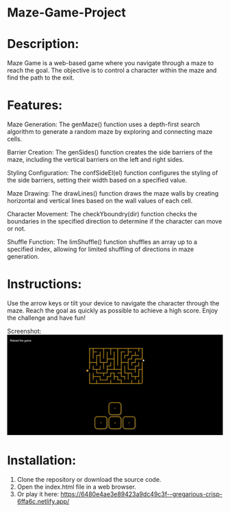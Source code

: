# Maze-Game-Project

# Description:
Maze Game is a web-based game where you navigate through a maze to reach the goal. The objective is to control a character within the maze and find the path to the exit. 

# Features:
Maze Generation: The genMaze() function uses a depth-first search algorithm to generate a random maze by exploring and connecting maze cells.

Barrier Creation: The genSides() function creates the side barriers of the maze, including the vertical barriers on the left and right sides.

Styling Configuration: The confSideEl(el) function configures the styling of the side barriers, setting their width based on a specified value.

Maze Drawing: The drawLines() function draws the maze walls by creating horizontal and vertical lines based on the wall values of each cell.

Character Movement: The checkYboundry(dir) function checks the boundaries in the specified direction to determine if the character can move or not.

Shuffle Function: The limShuffle() function shuffles an array up to a specified index, allowing for limited shuffling of directions in maze generation.

# Instructions:

Use the arrow keys or tilt your device to navigate the character through the maze.
Reach the goal as quickly as possible to achieve a high score.
Enjoy the challenge and have fun!

Screenshot:
![Maze Game](https://github.com/radichenko/Maze-Game-Project/blob/main/screenshot.jpg)

# Installation:

1. Clone the repository or download the source code.
2. Open the index.html file in a web browser.
3. Or play it here: https://6480e4ae3e89423a9dc49c3f--gregarious-crisp-6ffa6c.netlify.app/
